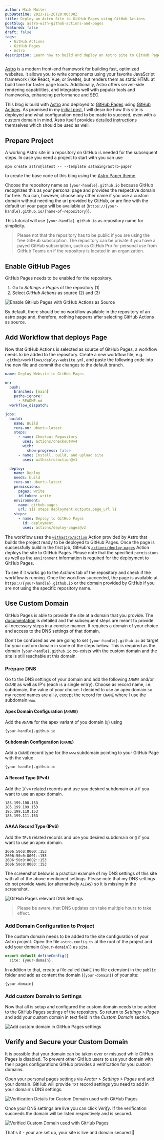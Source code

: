 ```yaml
---
author: Maik Müller
pubDatetime: 2023-11-26T20:00:00Z
title: Deploy an Astro Site to GitHub Pages using GitHub Actions
postSlug: astro-with-github-actions-and-pages
featured: false
draft: false
tags:
  - GitHub Actions
  - GitHub Pages
  - Astro
description: Learn how to build and deploy an Astro site to GitHub Pages with custom domain using GitHub Actions.
---
```


[Astro](https://astro.build) is a modern front-end framework for building fast, optimized websites. It allows you to write components using your favorite JavaScript framework (like React, Vue, or Svelte), but renders them as static HTML at build time for faster page loads. Additionally, Astro offers server-side rendering capabilities, and integrates well with popular tools and frameworks, enhancing performance and SEO.

This blog is build with [Astro](https://astro.build) and deployed to [GitHub Pages](https://pages.github.com) using [GitHub Actions](https://github.com/features/actions). As promised in my [initial post](./start-blogging), I will describe how this site is deployed and what configuration need to be made to succeed, even with a custom domain in mind. Astro itself provides [detailed instructions](https://docs.astro.build/en/guides/deploy/github/) themselves which should be used as well.

## Prepare Project

A working Astro site in a repository on GitHub is needed for the subsequent steps. In case you need a project to start with you can use

```
npm create astro@latest -- --template satnaing/astro-paper
```

to create the base code of this blog using the [Astro Paper theme](https://astro.build/themes/details/astro-paper/).

Choose the repository name as `{your-handle}.github.io` because GitHub recognizes this as your personal page and provides the respective domain for free. You can, however, choose any other name if you use a custom domain without needing the url provided by GitHub, or are fine with the default url your page will be available at (`https://{your-handle}.github.io/{name-of-repository}`). 

This tutorial will use `{your-handle}.github.io` as repository name for simplicity.

> Please not that the repository has to be public if you are using the free GitHub subscription. The repository can be private if you have a payed GitHub subscription, such as GitHub Pro for personal use from GitHub Teams on if the repository is located in an organization.

## Enable GitHub Pages

GitHub Pages needs to be enabled for the repository.

1. Go to _Settings > Pages_ of the repository (1)
2. Select _GitHub Actions_ as source (2) and (3)

![Enable GitHub Pages with GitHub Actions as Source](../../assets/articles/astro-with-pages-and-actions/enable-github-pages-with-github-actions@3x.png)

By default, there should be no workflow available in the repository of an astro page and, therefore, nothing happens after selecting GitHub Actions as source.

## Add Workflow that deploys Page

Now that GitHub Actions is selected as source of GitHub Pages, a workflow needs to be added to the repository. Create a new workflow file, e.g. `.github/workflows/deploy-website.yml`, and paste the following code into the new file and commit the changes to the default branch.

```yaml
name: Deploy Website to GitHub Pages

on:
  push:
    branches: [main]
    paths-ignore:
      - README.md
  workflow_dispatch:

jobs:
  build:
    name: Build
    runs-on: ubuntu-latest
    steps:
      - name: Checkout Repository
        uses: actions/checkout@v4
        with:
          show-progress: false
      - name: Install, build, and upload site
        uses: withastro/action@v1

  deploy:
    name: Deploy
    needs: build
    runs-on: ubuntu-latest
    permissions:
      pages: write
      id-token: write
    environment:
      name: github-pages
      url: ${{ steps.deployment.outputs.page_url }}
    steps:
      - name: Deploy to GitHub Pages
        id: deployment
        uses: actions/deploy-pages@v2
```

The workflow uses the [`withastro/action`](https://github.com/withastro/action) Action provided by Astro that builds the project ready to be deployed to GitHub Pages. Once the page is successfully build in the first job, GitHub's [`actions/deploy-pages`](https://github.com/actions/deploy-pages) Action deploys the site to GitHub Pages. Please note that the specified `permissions` as well as the `environment` information is required for the deployment to GitHub Pages.

To see if it works go to the _Actions_ tab of the repository and check if the workflow is running. Once the workflow succeeded, the page is available at `https://{your-handle}.github.io` or the domain provided by GitHub if you are not using the specific repository name.

## Use Custom Domain

GitHub Pages is able to provide the site at a domain that you provide. The [documentation](https://docs.github.com/en/pages/configuring-a-custom-domain-for-your-github-pages-site/managing-a-custom-domain-for-your-github-pages-site) is detailed and the subsequent steps are meant to provide all necessary steps in a concise manner. It requires a domain of your choice and access to the DNS settings of that domain.

Don't be confused as we are going to set `{your-handle}.github.io` as target for your custom domain in some of the steps below. This is required as the domain `{your-handle}.github.io` co-exists with the custom domain and the site is still reachable at this domain.

### Prepare DNS

Go to the DNS settings of your domain and add the following `ANAME` and/or `CNAME` as well as IP's (each is a single entry). Choose as record name, i.e. subdomain, the value of your choice. I decided to use an apex domain so my record names are all `@`, except the record for `CNAME` where I use the subdomain `www`.

#### Apex Domain Configuration (`ANAME`)

Add the `ANAME` for the apex variant of you domain (`@`) using

```
{your-handle}.github.io
```

#### Subdomain Configuration (`CNAME`)

Add a `CNAME` record type for the `www` subdomain pointing to your GitHub Page with the value

```
{your-handle}.github.io
```

#### **A** Record Type (IPv4)

Add the `IPv4` related records and use you desired subdomain or `@` if you want to use an apex domain.

```
185.199.108.153
185.199.109.153
185.199.110.153
185.199.111.153
```

#### **AAAA** Record Type (IPv6)

Add the `IPv6` related records and use you desired subdomain or `@` if you want to use an apex domain.

```
2606:50c0:8000::153
2606:50c0:8001::153
2606:50c0:8002::153
2606:50c0:8003::153
```

The screenshot below is a practical example of my DNS settings of this site with all of the above mentioned settings. Please note that my DNS settings do not provide `ANAME` (or alternatively `ALIAS`) so it is missing in the screenshot.

![GitHub Pages relevant DNS Settings](../../assets/articles/astro-with-pages-and-actions/dns-settings@3x.png)

> Please be aware, that DNS updates can take multiple hours to take effect.

### Add Domain Configuration to Project

The custom domain needs to be added to the site configuration of your Astro project. Open the file `astro.config.ts` at the root of the project and add your domain (`{your-domain}`) as `site`.

```ts
export default defineConfig({
  site: {your-domain},
```

In addition to that, create a file called `CNAME` (no file extension) in the `public` folder and add as content the domain (`{your-domain}`) of your site:

```
{your-domain}
```

### Add custom Domain to Settings

Now that all is setup and configured the custom domain needs to be added to the GitHub Pages settings of the repository. So return to _Settings > Pages_ and add your custom domain in text field in the _Custom Domain_ section.

![Add custom domain in GitHub Pages settings](../../assets/articles/astro-with-pages-and-actions/add-custom-domain-to-github-pages@3x.png)

## Verify and Secure your Custom Domain

It is possible that your domain can be taken over or misused while GitHub Pages is disabled. To prevent other GitHub users to use your domain with their pages configurations GitHub provides a verification for you custom domains.

Open your personal pages settings via _Avatar > Settings > Pages_ and add your domain. GitHub will provide `TXT` record settings you need to add in your domain's DNS settings.

![Verification Details for Custom Domain used with GitHub Pages](../../assets/articles/astro-with-pages-and-actions/verify-custom-domain-for-github-pages@3x.png)

Once your DNS settings are live you can click _Verify_. If the verification succeeds the domain will be listed respectively and is secured.

![Verified Custom Domain used with GitHub Pages](../../assets/articles/astro-with-pages-and-actions/verify-custom-domain-for-github-pages-verified@3x.png)

That's it - your are set up, your site is live and domain secured 🥳
